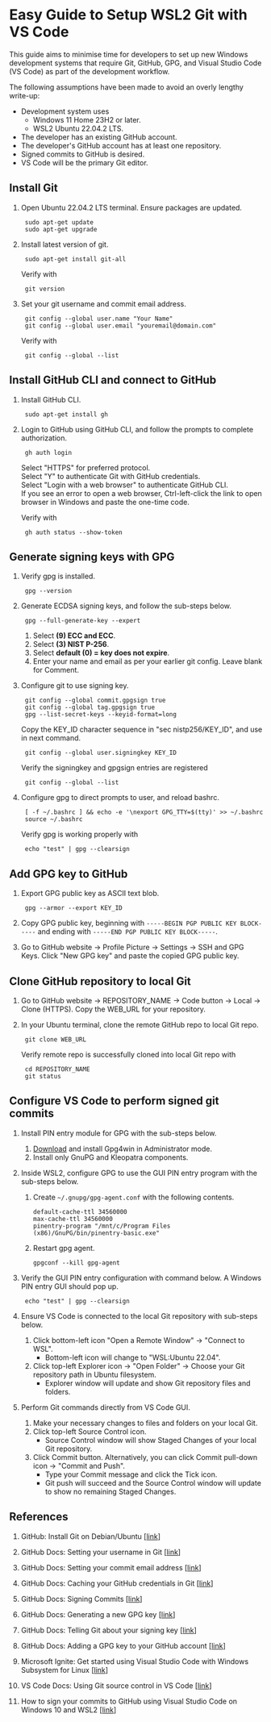 # Easy Guide to Setup WSL2 Git with VS Code

This guide aims to minimise time for developers to set up new Windows
development systems that require Git, GitHub, GPG, and Visual Studio Code
(VS Code) as part of the development workflow.

The following assumptions have been made to avoid an overly lengthy write-up:

- Development system uses
  - Windows 11 Home 23H2 or later.
  - WSL2 Ubuntu 22.04.2 LTS.
- The developer has an existing GitHub account.
- The developer's GitHub account has at least one repository.
- Signed commits to GitHub is desired.
- VS Code will be the primary Git editor.

## Install Git

1. Open Ubuntu 22.04.2 LTS terminal. Ensure packages are updated.

        sudo apt-get update
        sudo apt-get upgrade

1. Install latest version of git.

        sudo apt-get install git-all
   Verify with

        git version

1. Set your git username and commit email address.

        git config --global user.name "Your Name"
        git config --global user.email "youremail@domain.com"

   Verify with

        git config --global --list

## Install GitHub CLI and connect to GitHub

1. Install GitHub CLI.

        sudo apt-get install gh

1. Login to GitHub using GitHub CLI, and follow the prompts to complete
   authorization.

        gh auth login

   Select "HTTPS" for preferred protocol.  
   Select "Y" to authenticate Git with GitHub credentials.  
   Select "Login with a web browser" to authenticate GitHub CLI.  
   If you see an error to open a web browser, Ctrl-left-click the link to open
   browser in Windows and paste the one-time code.

   Verify with

        gh auth status --show-token

## Generate signing keys with GPG

1. Verify gpg is installed.

        gpg --version

1. Generate ECDSA signing keys, and follow the sub-steps below.

        gpg --full-generate-key --expert

   1. Select **(9) ECC and ECC**.  
   1. Select **(3) NIST P-256**.  
   1. Select **default (0) = key does not expire**.  
   1. Enter your name and email as per your earlier git config. Leave blank for
      Comment.

1. Configure git to use signing key.

        git config --global commit.gpgsign true
        git config --global tag.gpgsign true
        gpg --list-secret-keys --keyid-format=long

    Copy the KEY_ID character sequence in "sec nistp256/KEY_ID", and use in next
    command.

        git config --global user.signingkey KEY_ID

    Verify the signingkey and gpgsign entries are registered

        git config --global --list

1. Configure gpg to direct prompts to user, and reload bashrc.

        [ -f ~/.bashrc ] && echo -e '\nexport GPG_TTY=$(tty)' >> ~/.bashrc
        source ~/.bashrc

   Verify gpg is working properly with

        echo "test" | gpg --clearsign

## Add GPG key to GitHub

1. Export GPG public key as ASCII text blob.

        gpg --armor --export KEY_ID

1. Copy GPG public key, beginning with `-----BEGIN PGP PUBLIC KEY BLOCK-----`
   and ending with `-----END PGP PUBLIC KEY BLOCK-----`.

1. Go to GitHub website -> Profile Picture -> Settings -> SSH and GPG Keys.
   Click "New GPG key" and paste the copied GPG public key.

## Clone GitHub repository to local Git

1. Go to GitHub website -> REPOSITORY_NAME -> Code button -> Local
   -> Clone (HTTPS). Copy the WEB_URL for your repository.

1. In your Ubuntu terminal, clone the remote GitHub repo to local Git repo.

        git clone WEB_URL

   Verify remote repo is successfully cloned into local Git repo with

        cd REPOSITORY_NAME
        git status

## Configure VS Code to perform signed git commits

1. Install PIN entry module for GPG with the sub-steps below.

   1. [Download](https://gpg4win.org/download.html) and install Gpg4win in
      Administrator mode.
   1. Install only GnuPG and Kleopatra components.

1. Inside WSL2, configure GPG to use the GUI PIN entry program with the
   sub-steps below.

   1. Create `~/.gnupg/gpg-agent.conf` with the following contents.

          default-cache-ttl 34560000  
          max-cache-ttl 34560000  
          pinentry-program "/mnt/c/Program Files (x86)/GnuPG/bin/pinentry-basic.exe"

   1. Restart gpg agent.

          gpgconf --kill gpg-agent

1. Verify the GUI PIN entry configuration with command below. A Windows PIN
   entry GUI should pop up.

        echo "test" | gpg --clearsign

1. Ensure VS Code is connected to the local Git repository with sub-steps below.

   1. Click bottom-left icon "Open a Remote Window" -> "Connect to WSL".
      - Bottom-left icon will change to "WSL:Ubuntu 22.04".
   1. Click top-left Explorer icon -> "Open Folder" -> Choose your Git
      repository path in Ubuntu filesystem.
      - Explorer window will update and show Git repository files and folders.

1. Perform Git commands directly from VS Code GUI.

   1. Make your necessary changes to files and folders on your local Git.
   1. Click top-left Source Control icon.
      - Source Control window will show Staged Changes of your local Git
        repository.
   1. Click Commit button. Alternatively, you can click Commit pull-down icon
      -> "Commit and Push".
      - Type your Commit message and click the Tick icon.
      - Git push will succeed and the Source Control window will update to show
        no remaining Staged Changes.

## References

1. GitHub: Install Git on Debian/Ubuntu
   [[link](https://github.com/git-guides/install-git#debianubuntu)]

1. GitHub Docs: Setting your username in Git
   [[link](https://docs.github.com/en/get-started/getting-started-with-git/setting-your-username-in-git)]

1. GitHub Docs: Setting your commit email address
   [[link](https://docs.github.com/en/account-and-profile/setting-up-and-managing-your-personal-account-on-github/managing-email-preferences/setting-your-commit-email-address)]

1. GitHub Docs: Caching your GitHub credentials in Git
   [[link](https://docs.github.com/en/get-started/getting-started-with-git/caching-your-github-credentials-in-git)]

1. GitHub Docs: Signing Commits
   [[link](https://docs.github.com/en/authentication/managing-commit-signature-verification/signing-commits)]

1. GitHub Docs: Generating a new GPG key
   [[link](https://docs.github.com/en/authentication/managing-commit-signature-verification/generating-a-new-gpg-key?platform=linux)]

1. GitHub Docs: Telling Git about your signing key
   [[link](https://docs.github.com/en/authentication/managing-commit-signature-verification/telling-git-about-your-signing-key?platform=linux)]

1. GitHub Docs: Adding a GPG key to your GitHub account [[link](https://docs.github.com/en/authentication/managing-commit-signature-verification/adding-a-gpg-key-to-your-github-account#adding-a-gpg-key)]

1. Microsoft Ignite: Get started using Visual Studio Code with Windows Subsystem for Linux
   [[link](https://learn.microsoft.com/en-us/windows/wsl/tutorials/wsl-vscode)]

1. VS Code Docs: Using Git source control in VS Code
   [[link](https://code.visualstudio.com/docs/sourcecontrol/overview#_git-support)]

1. How to sign your commits to GitHub using Visual Studio Code on Windows 10 and
   WSL2 [[link](https://www.39digits.com/signed-git-commits-on-wsl2-using-visual-studio-code)]
